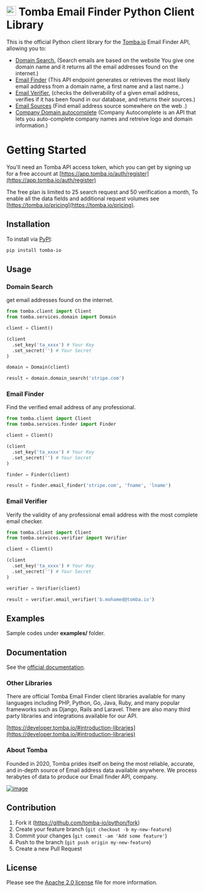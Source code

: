 # [<img src="https://app.tomba.io/tomba/f250de39816043cfc8f5578fa078a79e.svg" alt="Tomba" width="25"/>](https://tomba.io/) Tomba Email Finder Python Client Library

This is the official Python client library for the [Tomba.io](https://tomba.io.io) Email Finder API,
allowing you to:

- [Domain Search.](https://developer.tomba.io/#domain-search) (Search emails are based on the website You give one domain name and it returns all the email addresses found on the internet.)
- [Email Finder](https://developer.tomba.io/#email-finder) (This API endpoint generates or retrieves the most likely email address from a domain name, a first name and a last name..)
- [Email Verifier.](https://developer.tomba.io/#email-verifier) (checks the deliverability of a given email address, verifies if it has been found in our database, and returns their sources.)
- [Email Sources](https://developer.tomba.io/#email-sources) (Find email address source somewhere on the web .)
- [Company Domain autocomplete](https://developer.tomba.io/#autocomplete) (Company Autocomplete is an API that lets you auto-complete company names and retreive logo and domain information.)

# Getting Started

You'll need an Tomba API access token, which you can get by signing up for a free account at [https://app.tomba.io/auth/register](https://app.tomba.io/auth/register)

The free plan is limited to 25 search request and 50 verification a month,  To enable all the data fields and additional request volumes see [https://tomba.io/pricing](https://tomba.io/pricing).

## Installation

To install via [PyPI](https://pypi.org/):

```bash
pip install tomba-io
```

## Usage

### Domain Search

get email addresses found on the internet.

```python
from tomba.client import Client
from tomba.services.domain import Domain

client = Client()

(client
  .set_key('ta_xxxx') # Your Key
  .set_secret('') # Your Secret
)

domain = Domain(client)

result = domain.domain_search('stripe.com')

```

### Email Finder

Find the verified email address of any professional.

```python
from tomba.client import Client
from tomba.services.finder import Finder

client = Client()

(client
  .set_key('ta_xxxx') # Your Key
  .set_secret('') # Your Secret
)

finder = Finder(client)

result = finder.email_finder('stripe.com', 'fname', 'lname')

```

### Email Verifier

Verify the validity of any professional email address with the most complete email checker.

```python
from tomba.client import Client
from tomba.services.verifier import Verifier

client = Client()

(client
  .set_key('ta_xxxx') # Your Key
  .set_secret('') # Your Secret
)

verifier = Verifier(client)

result = verifier.email_verifier('b.mohamed@tomba.io')

```

## Examples

Sample codes under **examples/** folder.

## Documentation

See the [official documentation](https://developer.tomba.io/#introduction).

### Other Libraries

There are official Tomba Email Finder client libraries available for many languages including PHP, Python, Go, Java, Ruby, and many popular frameworks such as Django, Rails and Laravel. There are also many third party libraries and integrations available for our API.

[https://developer.tomba.io/#introduction-libraries](https://developer.tomba.io/#introduction-libraries)

### About Tomba

Founded in 2020, Tomba prides itself on being the most reliable, accurate, and in-depth source of Email address data available anywhere. We process terabytes of data to produce our Email finder API, company.


[![image](https://avatars.githubusercontent.com/u/67979591?s=200&v=4)](https://tomba.io/)

## Contribution

1. Fork it (<https://github.com/tomba-io/python/fork>)
2. Create your feature branch (`git checkout -b my-new-feature`)
3. Commit your changes (`git commit -am 'Add some feature'`)
4. Push to the branch (`git push origin my-new-feature`)
5. Create a new Pull Request

## License

Please see the [Apache 2.0 license](http://www.apache.org/licenses/LICENSE-2.0.html) file for more information.
